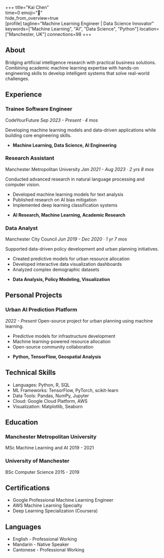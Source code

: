 +++ 
title="Kai Chen"  
time=0 
emoji="👤"  
hide_from_overview=true  
[profile] 
tagline="Machine Learning Engineer | Data Science Innovator" 
keywords=["Machine Learning", "AI", "Data Science", "Python"] 
location=["Manchester, UK"] 
connections=98 
+++

## About

Bridging artificial intelligence research with practical business solutions. Combining academic machine learning expertise with hands-on engineering skills to develop intelligent systems that solve real-world challenges.

## Experience

### Trainee Software Engineer

CodeYourFuture
_Sep 2023 - Present · 4 mos_

Developing machine learning models and data-driven applications while building core engineering skills.

- **Machine Learning, Data Science, AI Engineering**

### Research Assistant

Manchester Metropolitan University
_Jan 2021 - Aug 2023 · 2 yrs 8 mos_

Conducted advanced research in natural language processing and computer vision.

- Developed machine learning models for text analysis
- Published research on AI bias mitigation
- Implemented deep learning classification systems

* **AI Research, Machine Learning, Academic Research**

### Data Analyst

Manchester City Council
_Jun 2019 - Dec 2020 · 1 yr 7 mos_

Supported data-driven policy development and urban planning initiatives.

- Created predictive models for urban resource allocation
- Developed interactive data visualization dashboards
- Analyzed complex demographic datasets

* **Data Analysis, Policy Modeling, Visualization**

## Personal Projects

### Urban AI Prediction Platform

_2022 - Present_
Open-source project for urban planning using machine learning.

- Predictive models for infrastructure development
- Machine learning-powered resource allocation
- Open-source community collaboration

* **Python, TensorFlow, Geospatial Analysis**

## Technical Skills

- Languages: Python, R, SQL
- ML Frameworks: TensorFlow, PyTorch, scikit-learn
- Data Tools: Pandas, NumPy, Jupyter
- Cloud: Google Cloud Platform, AWS
- Visualization: Matplotlib, Seaborn

## Education

### Manchester Metropolitan University

MSc Machine Learning and AI
2019 - 2021

### University of Manchester

BSc Computer Science
2015 - 2019

## Certifications

- Google Professional Machine Learning Engineer
- AWS Machine Learning Specialty
- Deep Learning Specialization (Coursera)

## Languages

- English - Professional Working
- Mandarin - Native Speaker
- Cantonese - Professional Working
